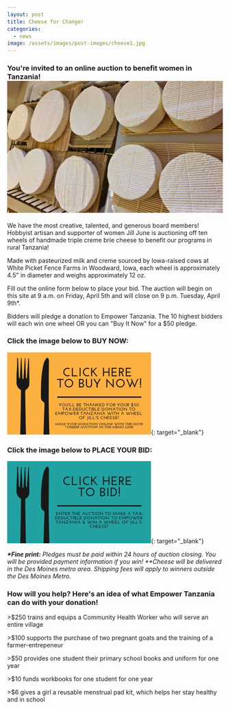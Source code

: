 ```yaml
---
layout: post
title: Cheese for Change!
categories:
  - news
image: /assets/images/post-images/cheese1.jpg
---
```


### You're invited to an online auction to benefit women in Tanzania!![](/uploads/cheese2.jpg)

We have the most creative, talented, and generous board members! Hobbyist artisan and supporter of women Jill June is auctioning off ten wheels of handmade triple creme brie cheese to benefit our programs in rural Tanzania!

Made with pasteurized milk and creme sourced by Iowa-raised cows at White Picket Fence Farms in Woodward, Iowa, each wheel is approximately 4.5" in diameter and weighs approximately 12 oz.&nbsp;

Fill out the online form below to place your bid. The auction will begin on this site at 9 a.m. on Friday, April 5th and will close on 9 p.m. Tuesday, April 9th\*.

Bidders will pledge a donation to Empower Tanzania. The 10 highest bidders will each win one wheel OR you can "Buy It Now" for a $50 pledge.

### Click the image below to BUY NOW:

[![](/uploads/click-here-to-buy-now.jpg)](https://empowertz.z2systems.com/np/clients/empowertz/donation.jsp?campaign=3&amp;){: target="_blank"}

### Click the image below to PLACE YOUR BID:&nbsp;

[![](/uploads/click-here-to-buy-now1.jpg)](https://docs.google.com/forms/d/e/1FAIpQLSe3cDhKllBW3r9OYZ2-3ExqYl0WHTZFUQD_Irm3LwV7NsgAOQ/viewform?usp=sf_link){: target="_blank"}

***\*Fine print:**&nbsp;Pledges must be paid within 24 hours of auction closing. You will be provided payment information if you win! \*\*Cheese will be delivered in the Des Moines metro area. Shipping fees will apply to winners outside the Des Moines Metro.*

### How will you help? Here's an idea of what Empower Tanzania can do with your donation!

&gt;$250 trains and equips a Community Health Worker who will serve an entire village

&gt;$100 supports the purchase of two pregnant goats and the training of a farmer-entrepeneur

&gt;$50 provides one student their primary school books and uniform for one year

&gt;$10 funds workbooks for one student for one year

&gt;$6 gives a girl a reusable menstrual pad kit, which helps her stay healthy and in school